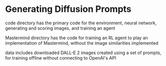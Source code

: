 # Generating Diffusion Prompts

code directory has the primary code for the environment, neural network, generating and scoring images, and training an agent

Mastermind directory has the code for training an RL agent to play an implementation of Mastermind, without the image similarities implemented

data includes downloaded DALL-E 2 images created using a set of prompts, for training offline without connecting to OpenAI's API
